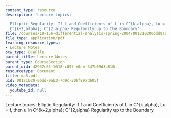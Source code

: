 ```yaml
---
content_type: resource
description: 'Lecture topics:

  Elliptic Regularity: If f and Coefficients of L in C^{k,alpha}, Lu = f, then u in
  C^{k+2,alpha}; C^{2,alpha} Regularity up to the Boundary'
file: /courses/18-156-differential-analysis-spring-2004/001210200bdd9ab37d9c20bf897d605f_da5.pdf
file_type: application/pdf
learning_resource_types:
- Lecture Notes
ocw_type: OCWFile
parent_title: Lecture Notes
parent_type: CourseSection
parent_uid: 42937c63-1618-c895-e0ab-347b09d3b810
resourcetype: Document
title: da5.pdf
uid: 00121020-0bdd-9ab3-7d9c-20bf897d605f
video_metadata:
  youtube_id: null
---
```

Lecture topics:
Elliptic Regularity: If f and Coefficients of L in C^{k,alpha}, Lu = f, then u in C^{k+2,alpha}; C^{2,alpha} Regularity up to the Boundary

